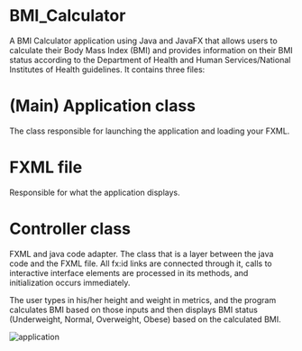 # BMI_Calculator
A BMI Calculator application using Java and JavaFX that allows users to calculate their Body Mass Index (BMI) and provides information on their BMI status according to the Department of Health and Human Services/National Institutes of Health guidelines. It contains three files:

# (Main) Application class
The class responsible for launching the application and loading your FXML.

# FXML file
Responsible for what the application displays.

# Controller class
FXML and java code adapter. The class that is a layer between the java code and the FXML file. All fx:id links are connected through it, calls to interactive interface elements are processed in its methods, and initialization occurs immediately.

The user types in his/her height and weight in metrics, and the program calculates BMI based on those inputs and then displays BMI status (Underweight, Normal, Overweight, Obese) based on the calculated BMI.

![application](https://github.com/urmataj/BMI_Calculator/assets/145670962/f24ecd22-464e-4011-b303-9fbc94babd40)

